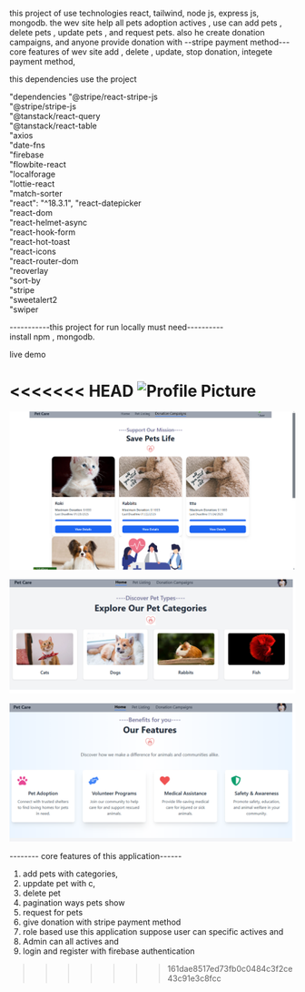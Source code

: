 this project of use technologies  react, tailwind, node js, express js, mongodb.
the wev site help all pets adoption actives ,
use can add pets , delete pets , update pets , and request pets.
also he create  donation campaigns,
and anyone provide donation with --stripe payment method---
core features of wev site 
add , delete , update, stop donation, integete  payment method,

this dependencies use the project

  "dependencies
    "@stripe/react-stripe-js<br/>
    "@stripe/stripe-js<br/>
    "@tanstack/react-query<br/>
    "@tanstack/react-table<br/>
    "axios<br/>
    "date-fns<br/>
    "firebase<br/>
    "flowbite-react<br/>
    "localforage<br/>
    "lottie-react<br/>
    "match-sorter<br/>
    "react": "^18.3.1",
    "react-datepicker<br/>
    "react-dom<br/>
    "react-helmet-async<br/>
    "react-hook-form<br/>
    "react-hot-toast<br/>
    "react-icons<br/>
    "react-router-dom<br/>
    "reoverlay<br/>
    "sort-by<br/>
    "stripe<br/>
    "sweetalert2<br/>
    "swiper<br/>



-----------this project for run locally must need---------- <br/>
install npm , mongodb.


live demo <Br/>

<<<<<<< HEAD
<img src="https://ibb.co.com/C5y8QLzC" alt="Profile Picture" width="150">
=======

![image alt](https://github.com/ActiveShayun/adoption-pets-clients/blob/7797c62734a642cd0921125622047907f092610c/Screenshot%202025-02-05%20040829.png)

![image alt](https://github.com/ActiveShayun/adoption-pets-clients/blob/9013f0e2c05aacc5f08209809d11012a4967e917/Screenshot%202025-02-05%20193553.png)

![image alt](https://github.com/ActiveShayun/adoption-pets-clients/blob/bd49050fb716daadee172cde7ac767ca6e9d8482/Screenshot%202025-02-05%20193611.png)


--------  core features of this application------<br/>
1. add pets with categories,<br/>
2. uppdate  pet with c,<br/>
3. delete pet<br/>
4. pagination ways pets show <br/>
5. request for pets<br/>
6. give donation with stripe payment method<br/>
7. role based use this application suppose user can specific actives and<br/>
8.  Admin can all actives and<br/>
8. login and register with firebase authentication<br/>

>>>>>>> 161dae8517ed73fb0c0484c3f2ce43c91e3c8fcc
